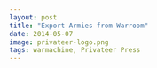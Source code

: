 ```yaml
---
layout: post
title: "Export Armies from Warroom"
date: 2014-05-07
image: privateer-logo.png
tags: warmachine, Privateer Press
---
```


